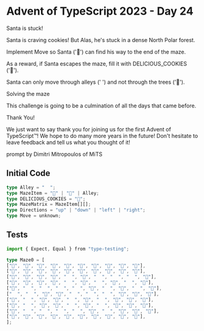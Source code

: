# Advent of TypeScript 2023 - Day 24

Santa is stuck!

Santa is craving cookies! But Alas, he's stuck in a dense North Polar forest.

Implement Move so Santa ('🎅') can find his way to the end of the maze.

As a reward, if Santa escapes the maze, fill it with DELICIOUS_COOKIES ('🍪').

Santa can only move through alleys ('  ') and not through the trees ('🎄').

Solving the maze

This challenge is going to be a culmination of all the days that came before.

Thank You!

We just want to say thank you for joining us for the first Advent of TypeScript™! We hope to do many more years in the future! Don't hesitate to leave feedback and tell us what you thought of it!

prompt by Dimitri Mitropoulos of MiTS

## Initial Code
```typescript
type Alley = "  ";
type MazeItem = "🎄" | "🎅" | Alley;
type DELICIOUS_COOKIES = "🍪";
type MazeMatrix = MazeItem[][];
type Directions = "up" | "down" | "left" | "right";
type Move = unknown;
```

## Tests
```typescript
import { Expect, Equal } from "type-testing";

type Maze0 = [
["🎄", "🎄", "🎄", "🎄", "🎄", "🎄", "🎄", "🎄", "🎄", "🎄"],
["🎄", "🎄", "🎄", "🎄", "🎄", "🎄", "🎅", "🎄", "🎄", "🎄"],
["🎄", "🎄", "🎄", "🎄", "  ", "🎄", "  ", "  ", "  ", "🎄"],
["🎄", "🎄", "🎄", "🎄", "  ", "🎄", "  ", "🎄", "  ", "🎄"],
["🎄", "  ", "  ", "  ", "  ", "🎄", "  ", "🎄", "  ", "🎄"],
["  ", "  ", "🎄", "🎄", "  ", "  ", "  ", "🎄", "🎄", "🎄"],
["🎄", "  ", "🎄", "🎄", "  ", "🎄", "  ", "🎄", "🎄", "🎄"],
["🎄", "  ", "🎄", "🎄", "  ", "🎄", "  ", "🎄", "🎄", "🎄"],
["🎄", "  ", "  ", "  ", "  ", "🎄", "  ", "🎄", "🎄", "🎄"],
["🎄", "🎄", "🎄", "🎄", "🎄", "🎄", "🎄", "🎄", "🎄", "🎄"],
];
```